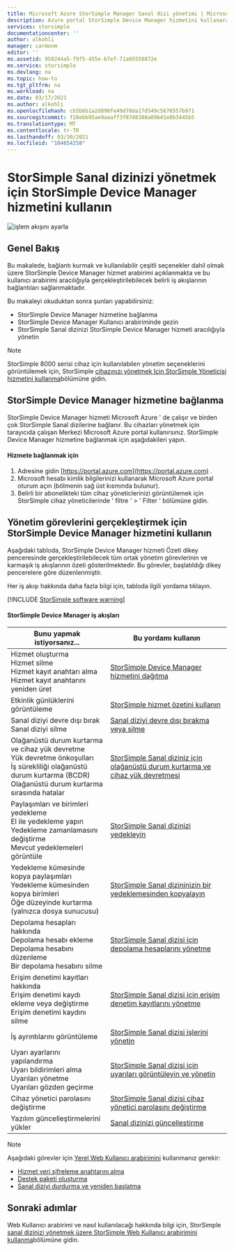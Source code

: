 ```yaml
---
title: Microsoft Azure StorSimple Manager Sanal dizi yönetimi | Microsoft Docs
description: Azure portal StorSimple Device Manager hizmetini kullanarak StorSimple şirket içi sanal dizinizi yönetmeyi öğrenin.
services: storsimple
documentationcenter: ''
author: alkohli
manager: carmonm
editor: ''
ms.assetid: 958244a5-f9f5-455e-b7ef-71a65558872e
ms.service: storsimple
ms.devlang: na
ms.topic: how-to
ms.tgt_pltfrm: na
ms.workload: na
ms.date: 03/17/2021
ms.author: alkohli
ms.openlocfilehash: cb5b6b1a2d890fe49d78da17d549c5676557b971
ms.sourcegitcommit: f28ebb95ae9aaaff3f87d8388a09b41e0b3445b5
ms.translationtype: MT
ms.contentlocale: tr-TR
ms.lasthandoff: 03/30/2021
ms.locfileid: "104654258"
---
```

# <a name="use-the-storsimple-device-manager-service-to-administer-your-storsimple-virtual-array"></a>StorSimple Sanal dizinizi yönetmek için StorSimple Device Manager hizmetini kullanın
![işlem akışını ayarla](./media/storsimple-virtual-array-manager-service-administration/manage4.png)

## <a name="overview"></a>Genel Bakış
Bu makalede, bağlantı kurmak ve kullanılabilir çeşitli seçenekler dahil olmak üzere StorSimple Device Manager hizmet arabirimi açıklanmakta ve bu kullanıcı arabirimi aracılığıyla gerçekleştirilebilecek belirli iş akışlarının bağlantıları sağlanmaktadır.

Bu makaleyi okuduktan sonra şunları yapabilirsiniz:

* StorSimple Device Manager hizmetine bağlanma
* StorSimple Device Manager Kullanıcı arabiriminde gezin
* StorSimple Sanal dizinizi StorSimple Device Manager hizmeti aracılığıyla yönetin

> [!NOTE]
> StorSimple 8000 serisi cihaz için kullanılabilen yönetim seçeneklerini görüntülemek için, StorSimple [cihazınızı yönetmek Için StorSimple Yöneticisi hizmetini kullanma](./storsimple-8000-manager-service-administration.md)bölümüne gidin.

## <a name="connect-to-the-storsimple-device-manager-service"></a>StorSimple Device Manager hizmetine bağlanma
StorSimple Device Manager hizmeti Microsoft Azure ' de çalışır ve birden çok StorSimple Sanal dizilerine bağlanır. Bu cihazları yönetmek için tarayıcıda çalışan Merkezi Microsoft Azure portal kullanırsınız. StorSimple Device Manager hizmetine bağlanmak için aşağıdakileri yapın.

#### <a name="to-connect-to-the-service"></a>Hizmete bağlanmak için
1. Adresine gidin [https://portal.azure.com](https://portal.azure.com) .
2. Microsoft hesabı kimlik bilgilerinizi kullanarak Microsoft Azure portal oturum açın (bölmenin sağ üst kısmında bulunur).
3. Belirli bir abonelikteki tüm cihaz yöneticlerinizi görüntülemek için StorSimple cihaz yöneticilerinde ' filtre ' > ' Filter ' bölümüne gidin.

## <a name="use-the-storsimple-device-manager-service-to-perform-management-tasks"></a>Yönetim görevlerini gerçekleştirmek için StorSimple Device Manager hizmetini kullanın
Aşağıdaki tabloda, StorSimple Device Manager hizmeti Özeti dikey penceresinde gerçekleştirilebilecek tüm ortak yönetim görevlerinin ve karmaşık iş akışlarının özeti gösterilmektedir. Bu görevler, başlatıldığı dikey pencerelere göre düzenlenmiştir.

Her iş akışı hakkında daha fazla bilgi için, tabloda ilgili yordama tıklayın.

[!INCLUDE [StorSimple software warning](../../includes/storsimple-update-software-warning.md)]

#### <a name="storsimple-device-manager-workflows"></a>StorSimple Device Manager iş akışları
| Bunu yapmak istiyorsanız... | Bu yordamı kullanın |
| --- | --- |
| Hizmet oluşturma</br>Hizmet silme</br>Hizmet kayıt anahtarı alma</br>Hizmet kayıt anahtarını yeniden üret |[StorSimple Device Manager hizmetini dağıtma](storsimple-virtual-array-manage-service.md) |
| Etkinlik günlüklerini görüntüleme |[StorSimple hizmet özetini kullanın](storsimple-virtual-array-service-summary.md) |
| Sanal diziyi devre dışı bırak</br>Sanal diziyi silme |[Sanal diziyi devre dışı bırakma veya silme](storsimple-virtual-array-deactivate-and-delete-device.md) |
| Olağanüstü durum kurtarma ve cihaz yük devretme</br>Yük devretme önkoşulları</br>İş sürekliliği olağanüstü durum kurtarma (BCDR)</br>Olağanüstü durum kurtarma sırasında hatalar |[StorSimple Sanal diziniz için olağanüstü durum kurtarma ve cihaz yük devretmesi](storsimple-virtual-array-failover-dr.md) |
| Paylaşımları ve birimleri yedekleme</br>El ile yedekleme yapın</br>Yedekleme zamanlamasını değiştirme</br>Mevcut yedeklemeleri görüntüle |[StorSimple Sanal dizinizi yedekleyin](storsimple-virtual-array-backup.md) |
| Yedekleme kümesinde kopya paylaşımları</br>Yedekleme kümesinden kopya birimleri</br>Öğe düzeyinde kurtarma (yalnızca dosya sunucusu) |[StorSimple Sanal dizininizin bir yedeklemesinden kopyalayın](storsimple-virtual-array-clone.md) |
| Depolama hesapları hakkında</br>Depolama hesabı ekleme</br>Depolama hesabını düzenleme</br>Bir depolama hesabını silme |[StorSimple Sanal dizisi için depolama hesaplarını yönetme](storsimple-virtual-array-manage-storage-accounts.md) |
| Erişim denetimi kayıtları hakkında</br>Erişim denetimi kaydı ekleme veya değiştirme </br>Erişim denetimi kaydını silme |[StorSimple Sanal dizisi için erişim denetim kayıtlarını yönetme](storsimple-virtual-array-manage-acrs.md) |
| İş ayrıntılarını görüntüleme |[StorSimple Sanal dizisi işlerini yönetin](storsimple-virtual-array-manage-jobs.md) |
| Uyarı ayarlarını yapılandırma</br>Uyarı bildirimleri alma</br>Uyarıları yönetme</br>Uyarıları gözden geçirme |[StorSimple Sanal dizisi için uyarıları görüntüleyin ve yönetin](storsimple-virtual-array-manage-alerts.md) |
| Cihaz yönetici parolasını değiştirme |[StorSimple Sanal dizisi cihaz yönetici parolasını değiştirme](storsimple-virtual-array-change-device-admin-password.md) |
| Yazılım güncelleştirmelerini yükler |[Sanal dizinizi güncelleştirme](storsimple-virtual-array-install-update.md) |

> [!NOTE]
> Aşağıdaki görevler için [Yerel Web Kullanıcı arabirimini](storsimple-ova-web-ui-admin.md) kullanmanız gerekir:
> 
> * [Hizmet veri şifreleme anahtarını alma](storsimple-ova-web-ui-admin.md#get-the-service-data-encryption-key)
> * [Destek paketi oluşturma](storsimple-ova-web-ui-admin.md#generate-a-log-package)
> * [Sanal diziyi durdurma ve yeniden başlatma](storsimple-ova-web-ui-admin.md#shut-down-and-restart-your-device)
> 
> 

## <a name="next-steps"></a>Sonraki adımlar
Web Kullanıcı arabirimi ve nasıl kullanılacağı hakkında bilgi için, StorSimple [sanal dizinizi yönetmek üzere StorSimple Web Kullanıcı arabirimini kullanma](storsimple-ova-web-ui-admin.md)bölümüne gidin.